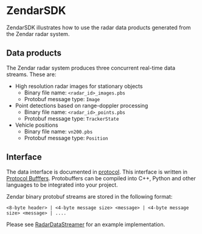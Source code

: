 # ZendarSDK

ZendarSDK illustrates how to use the radar data products generated from the Zendar radar system.

## Data products
The Zendar radar system produces three concurrent real-time data streams. These are:

- High resolution radar images for stationary objects
    - Binary file name: `<radar_id>_images.pbs`
    - Protobuf message type: `Image`
- Point detections based on range-doppler processing
    - Binary file name: `<radar_id>_points.pbs`
    - Protobuf message type: `TrackerState`
- Vehicle positions
    - Binary file name: `vn200.pbs`
    - Protobuf message type: `Position`

## Interface
The data interface is documented in [protocol](protocol/data.proto). This interface is written in [Protocol Bufffers](https://developers.google.com/protocol-buffers). Protobuffers can be compiled into C++, Python and other languages to be integrated into your project.

Zendar binary protobuf streams are stored in the following format:
```
<8-byte header> | <4-byte message size> <message> | <4-byte message size> <message> | ....
```
Please see [RadarDataStreamer](python/viewer/radar_data_streamer.py) for an example implementation.
